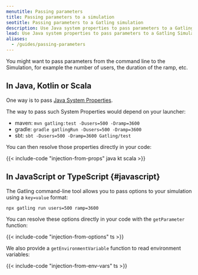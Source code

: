 ```yaml
---
menutitle: Passing parameters
title: Passing parameters to a simulation
seotitle: Passing parameters to a Gatling simulation
description: Use Java system properties to pass parameters to a Gatling Simulation.
lead: Use Java system properties to pass parameters to a Gatling Simulation.
aliases:
  - /guides/passing-parameters
---
```


You might want to pass parameters from the command line to the Simulation, for example the number of users, the duration of the ramp, etc.

## In Java, Kotlin or Scala

One way is to pass [Java System Properties](https://docs.oracle.com/javase/tutorial/essential/environment/sysprop.html).

The way to pass such System Properties would depend on your launcher:
* maven: `mvn gatling:test -Dusers=500 -Dramp=3600`
* gradle: `gradle gatlingRun -Dusers=500 -Dramp=3600`
* sbt: `sbt -Dusers=500 -Dramp=3600 Gatling/test`

You can then resolve those properties directly in your code:

{{< include-code "injection-from-props" java kt scala >}}

## In JavaScript or TypeScript {#javascript}

The Gatling command-line tool allows you to pass options to your simulation using a `key=value` format:

```shell
npx gatling run users=500 ramp=3600
```

You can resolve these options directly in your code with the `getParameter` function:

{{< include-code "injection-from-options" ts >}}

We also provide a `getEnvironmentVariable` function to read environment variables:

{{< include-code "injection-from-env-vars" ts >}}
